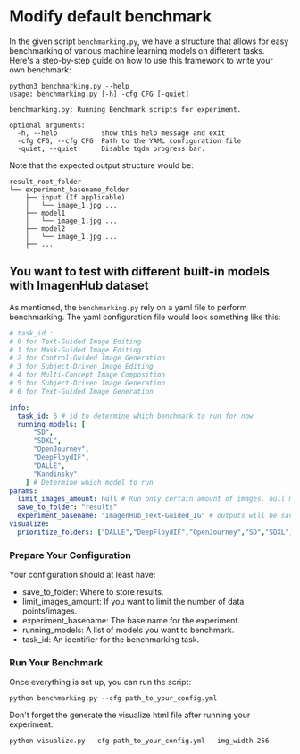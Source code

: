 # Modify default benchmark

In the given script `benchmarking.py`, we have a structure that allows for easy benchmarking of various machine learning models on different tasks. Here's a step-by-step guide on how to use this framework to write your own benchmark:

```shell
python3 benchmarking.py --help
usage: benchmarking.py [-h] -cfg CFG [-quiet]

benchmarking.py: Running Benchmark scripts for experiment.

optional arguments:
  -h, --help           show this help message and exit
  -cfg CFG, --cfg CFG  Path to the YAML configuration file
  -quiet, --quiet      Disable tqdm progress bar.
```

Note that the expected output structure would be:
```shell
result_root_folder
└── experiment_basename_folder
    ├── input (If applicable)
    │   └── image_1.jpg ...
    ├── model1
    │   └── image_1.jpg ...
    ├── model2
    │   └── image_1.jpg ...
    ├── ...
```

## You want to test with different built-in models with ImagenHub dataset

As mentioned, the `benchmarking.py` rely on a yaml file to perform benchmarking. The yaml configuration file would look something like this:
```yaml
# task_id :
# 0 for Text-Guided Image Editing
# 1 for Mask-Guided Image Editing
# 2 for Control-Guided Image Generation
# 3 for Subject-Driven Image Editing
# 4 for Multi-Concept Image Composition
# 5 for Subject-Driven Image Generation
# 6 for Text-Guided Image Generation

info:
  task_id: 6 # id to determine which benchmark to run for now
  running_models: [
      "SD",
      "SDXL",
      "OpenJourney",
      "DeepFloydIF",
      "DALLE",
      "Kandinsky"
    ] # Determine which model to run
params:
  limit_images_amount: null # Run only certain amount of images. null means running all of them
  save_to_folder: "results"
  experiment_basename: "ImagenHub_Text-Guided_IG" # outputs will be saved to <save_to_folder>/<experiment_basename>/
visualize:
  prioritize_folders: ["DALLE","DeepFloydIF","OpenJourney","SD","SDXL"] # The folder that you want to put in front. Support list.
```

### Prepare Your Configuration

Your configuration should at least have:

* save_to_folder: Where to store results.
* limit_images_amount: If you want to limit the number of data points/images.
* experiment_basename: The base name for the experiment.
* running_models: A list of models you want to benchmark.
* task_id: An identifier for the benchmarking task.

### Run Your Benchmark

Once everything is set up, you can run the script:

```shell
python benchmarking.py --cfg path_to_your_config.yml
```

Don't forget the generate the visualize html file after running your experiment.

```shell
python visualize.py --cfg path_to_your_config.yml --img_width 256
```